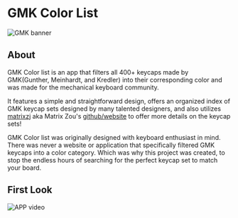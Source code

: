 # GMK Color List

![GMK banner](https://i.imgur.com/lvDlfrU.png)


## About


GMK Color list is an app that filters all 400+ keycaps made by GMK(Gunther, Meinhardt, and Kredler) into their corresponding color and was made for the mechanical  keyboard community. 

It features a simple and straightforward design, offers an organized index of GMK keycap sets designed by many talented designers, and also utilizes [matrixzj](https://matrixzj.github.io/resume/) aka Matrix Zou's [github/website](https://matrixzj.github.io/docs/gmk-keycaps) to offer more details on the keycap sets! 

GMK Color list was originally designed with keyboard enthusiast in mind. There was never a website or application that specifically filtered GMK keycaps into a color category. Which was why this project was created, to stop the endless hours of searching for the perfect keycap set to match your board. 

## First Look

![APP video](https://media0.giphy.com/media/4Ctzy9c8YAe40ySBSJ/giphy.gif)


